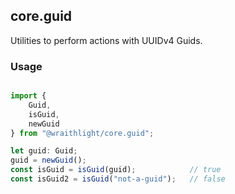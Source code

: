 ## core.guid
Utilities to perform actions with UUIDv4 Guids.

### Usage
```ts

import {
    Guid,
    isGuid,
    newGuid
} from "@wraithlight/core.guid";

let guid: Guid;
guid = newGuid();
const isGuid = isGuid(guid);            // true
const isGuid2 = isGuid("not-a-guid");   // false

```
